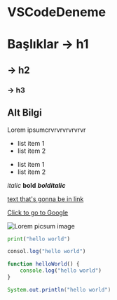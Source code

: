 # VSCodeDeneme

# Başlıklar -> h1
## -> h2
### -> h3

## Alt Bilgi
Lorem ipsumcrvrvrvrvrvrvr

- list item 1
- list item 2

* list item 1
* list item 2

*italic* **bold** ***bolditalic***

[text that's gonna be in link](url)

[Click to go to Google](https://google.com)

![Lorem picsum image](https://picsum.photos/200/300)


```python
print("hello world")
```
```javascript
consol.log("hello world")

function helloWorld() {
    console.log("hello world")
}
```
```java
System.out.println("hello world")
```